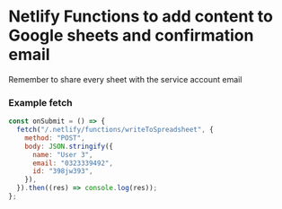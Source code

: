 # Netlify Functions to add content to Google sheets and confirmation email

Remember to share every sheet with the service account email

### Example fetch

```javascript
const onSubmit = () => {
  fetch("/.netlify/functions/writeToSpreadsheet", {
    method: "POST",
    body: JSON.stringify({
      name: "User 3",
      email: "0323339492",
      id: "398jw393",
    }),
  }).then((res) => console.log(res));
};
```
